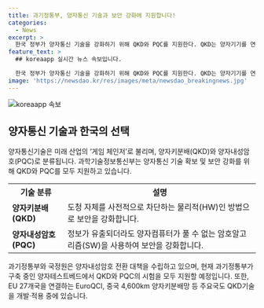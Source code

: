 ```yaml
---
title: 과기정통부, 양자통신 기술과 보안 강화에 지원합니다!
categories:
  - News
excerpt: >
  한국 정부가 양자통신 기술을 강화하기 위해 QKD와 PQC를 지원한다. QKD는 양자기기를 연결하는 중요한 기술이며, PQC는 정보 유출시에도 안전한 암호 시스템이다. 이를 통해 보안을 높일 수 있으며, 현재 양자키분배와 양자내성암호의 시험을 지원하고 있다. 또한, 주요 국가들도 양자기술을 개발 및 적용 중이며, 해당 분야에 대한 문의는 정부 기관으로 가능하다.
feature_text: >
  ## koreaapp 실시간 뉴스 속보입니다.

  한국 정부가 양자통신 기술을 강화하기 위해 QKD와 PQC를 지원한다. QKD는 양자기기를 연결하는 중요한 기술이며, PQC는 정보 유출시에도 안전한 암호 시스템이다. 이를 통해 보안을 높일 수 있으며, 현재 양자키분배와 양자내성암호의 시험을 지원하고 있다. 또한, 주요 국가들도 양자기술을 개발 및 적용 중이며, 해당 분야에 대한 문의는 정부 기관으로 가능하다.
image: 'https://newsdao.kr/res/images/meta/newsdao_breakingnews.jpg'
---
```


<p><img src="https://newsdao.kr/res/images/meta/newsdao_breakingnews.jpg" alt="koreaapp 속보" /></p>

<h2 data-ke-size="size26">양자통신 기술과 한국의 선택</h2>

<p data-ke-size="size16">양자통신기술은 미래 산업의 ‘게임 체인저’로 불리며, 양자키분배(QKD)와 양자내성암호(PQC)로 분류됩니다. 과학기술정보통신부는 양자통신 기술 확보 및 보안 강화를 위해 QKD와 PQC를 모두 지원하고 있습니다.</p>

<table>
  <tr>
    <th>기술 분류</th>
    <th>설명</th>
  </tr>
  <tr>
    <td><b>양자키분배(QKD)</b></td>
    <td>도청 자체를 사전적으로 차단하는 물리적(HW)인 방법으로 보안을 강화합니다.</td>
  </tr>
  <tr>
    <td><b>양자내성암호(PQC)</b></td>
    <td>정보가 유출되더라도 양자컴퓨터가 풀 수 없는 암호알고리즘(SW)을 사용하여 보안을 강화합니다.</td>
  </tr>
</table>

<p data-ke-size="size16">과기정통부와 국정원은 양자내성암호 전환 대책을 수립하고 있으며, 현재 과기정통부가 구축 중인 양자테스트베드에서 QKD와 PQC의 시험을 모두 지원할 예정입니다. 또한, EU 27개국을 연결하는 EuroQCI, 중국 4,600km 양자키분배망 등 주요국도 QKD기술을 개발·적용 중에 있습니다.</p>

